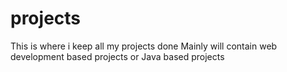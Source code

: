 # projects
This is where i keep all my projects done 
Mainly will contain web development based projects or Java based projects
